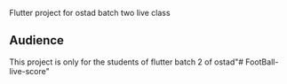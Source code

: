 

Flutter project for ostad batch two live class

## Audience 
This project is only for the students of flutter batch 2 of ostad"# FootBall-live-score" 
